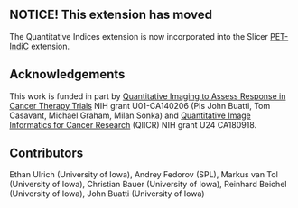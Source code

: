 NOTICE! This extension has moved
--------

The Quantitative Indices extension is now incorporated into the Slicer [PET-IndiC][] extension.

Acknowledgements
--------

This work is funded in part by [Quantitative Imaging to Assess Response in Cancer Therapy Trials][] NIH grant U01-CA140206 (PIs John Buatti, Tom Casavant, Michael Graham, Milan Sonka) and [Quantitative Image Informatics for Cancer Research][] (QIICR) NIH grant U24 CA180918.

Contributors
--------

Ethan Ulrich (University of Iowa), Andrey Fedorov (SPL), Markus van Tol (University of Iowa), Christian Bauer (University of Iowa), Reinhard Beichel (University of Iowa), John Buatti (University of Iowa)

[Quantitative Imaging to Assess Response in Cancer Therapy Trials]: http://imaging.cancer.gov/programsandresources/specializedinitiatives/qin/iowa 
[Quantitative Image Informatics for Cancer Research]: http://qiicr.org 
[PET-IndiC]: https://github.com/QIICR/PET-IndiC
